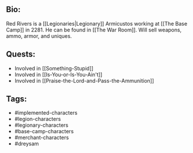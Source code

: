 ## Bio:

Red Rivers is a [[Legionaries|Legionary]] Armicustos working at [[The Base Camp]] in 2281. He can be found in [[The War Room]]. Will sell weapons, ammo, armor, and uniques.

## Quests:

- Involved in [[Something-Stupid]]
- Involved in [[Is-You-or-Is-You-Ain't]]
- Involved in [[Praise-the-Lord-and-Pass-the-Ammunition]]

## Tags:

- #implemented-characters
- #legion-characters
- #legionary-characters
- #base-camp-characters
- #merchant-characters
- #dreysam